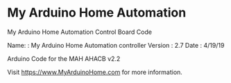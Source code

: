 # My Arduino Home Automation

My Arduino Home Automation Control Board Code

Name:     : My Arduino Home Automation controller
Version   : 2.7
Date      : 4/19/19

Arduino Code for the MAH AHACB v2.2

Visit https://www.MyArduinoHome.com for more information.

